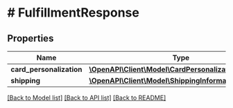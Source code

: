 # # FulfillmentResponse

## Properties

Name | Type | Description | Notes
------------ | ------------- | ------------- | -------------
**card_personalization** | [**\OpenAPI\Client\Model\CardPersonalization**](CardPersonalization.md) |  |
**shipping** | [**\OpenAPI\Client\Model\ShippingInformationResponse**](ShippingInformationResponse.md) |  | [optional]

[[Back to Model list]](../../README.md#models) [[Back to API list]](../../README.md#endpoints) [[Back to README]](../../README.md)
